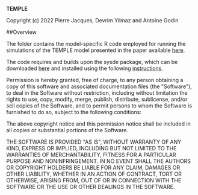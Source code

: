 **TEMPLE**

Copyright (c) 2022 Pierre Jacques, Devrim Yilmaz and Antoine Godin

##Overview

The folder contains the model-specific R code employed for running the simulations of the TEMPLE model presented in the paper available [here](https://TO_FILL).

The code requires and builds upon the sysde package, which can be downloaded [here](https://gitlab.com/Stanislasaugier/Applied_Dynamic_Economic_Modelling_R/-/tree/master/sysde/package_sysde) and installed using the following [instructions](https://gitlab.com/Stanislasaugier/Applied_Dynamic_Economic_Modelling_R/-/blob/master/sysde/Tutorials/Goodwin_Linear_tutorial_sysde.pdf).

Permission is hereby granted, free of charge, to any person obtaining a copy of this software and associated documentation files (the "Software"), to deal in the Software without restriction, including without limitation the rights to use, copy, modify, merge, publish, distribute, sublicense, and/or sell copies of the Software, and to permit persons to whom the Software is furnished to do so, subject to the following conditions:

The above copyright notice and this permission notice shall be included in all copies or substantial portions of the Software.

THE SOFTWARE IS PROVIDED "AS IS", WITHOUT WARRANTY OF ANY KIND, EXPRESS OR IMPLIED, INCLUDING BUT NOT LIMITED TO THE WARRANTIES OF MERCHANTABILITY, FITNESS FOR A PARTICULAR PURPOSE AND NONINFRINGEMENT. IN NO EVENT SHALL THE AUTHORS OR COPYRIGHT HOLDERS BE LIABLE FOR ANY CLAIM, DAMAGES OR OTHER LIABILITY, WHETHER IN AN ACTION OF CONTRACT, TORT OR OTHERWISE, ARISING FROM, OUT OF OR IN CONNECTION WITH THE SOFTWARE OR THE USE OR OTHER DEALINGS IN THE SOFTWARE.
